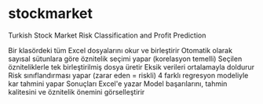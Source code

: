 # stockmarket
Turkish Stock Market Risk Classification and Profit Prediction 


Bir klasördeki tüm Excel dosyalarını okur ve birleştirir
Otomatik olarak sayısal sütunlara göre öznitelik seçimi yapar (korelasyon temelli)
Seçilen özniteliklerle tek birleştirilmiş dosya üretir
Eksik verileri ortalamayla doldurur
Risk sınıflandırması yapar (zarar eden = riskli)
4 farklı regresyon modeliyle kar tahmini yapar
Sonuçları Excel'e yazar
Model başarılarını, tahmin kalitesini ve öznitelik önemini görselleştirir


